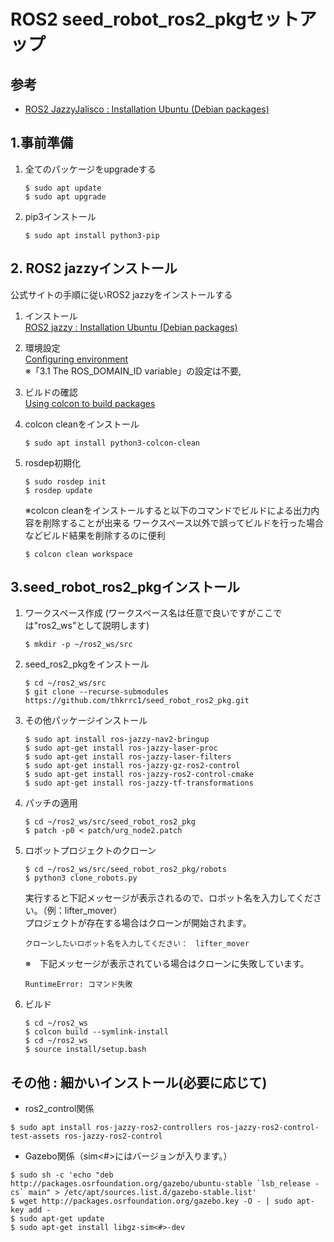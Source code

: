 # ROS2 seed_robot_ros2_pkgセットアップ

## 参考
- [ROS2 JazzyJalisco : Installation Ubuntu (Debian packages)](https://docs.ros.org/en/jazzy/Installation/Ubuntu-Install-Debs.html)

## 1.事前準備
1. 全てのパッケージをupgradeする
    ```
    $ sudo apt update
    $ sudo apt upgrade
    ```
2. pip3インストール
    ```terminal
    $ sudo apt install python3-pip
    ```

## 2. ROS2 jazzyインストール
公式サイトの手順に従いROS2 jazzyをインストールする
1. インストール  
[ROS2 jazzy : Installation Ubuntu (Debian packages)](https://docs.ros.org/en/jazzy/Installation/Ubuntu-Install-Debs.html)

1. 環境設定  
[Configuring environment](https://docs.ros.org/en/jazzy/Tutorials/Beginner-CLI-Tools/Configuring-ROS2-Environment.html)  
※「3.1 The ROS_DOMAIN_ID variable」の設定は不要, 

2. ビルドの確認  
[Using colcon to build packages](https://docs.ros.org/en/jazzy/Tutorials/Beginner-Client-Libraries/Colcon-Tutorial.html)  
3. colcon cleanをインストール
    ```terminal
    $ sudo apt install python3-colcon-clean 
    ```
4. rosdep初期化
    ```terminal
    $ sudo rosdep init
    $ rosdep update
    ```
    ※colcon cleanをインストールすると以下のコマンドでビルドによる出力内容を削除することが出来る 
    ワークスペース以外で誤ってビルドを行った場合などビルド結果を削除するのに便利
    ```
    $ colcon clean workspace
    ```

## 3.seed_robot_ros2_pkgインストール
1. ワークスペース作成 
    (ワークスペース名は任意で良いですがここでは"ros2_ws"として説明します)
    ```
    $ mkdir -p ~/ros2_ws/src
    ```
2. seed_ros2_pkgをインストール
    ```terminal
    $ cd ~/ros2_ws/src
    $ git clone --recurse-submodules https://github.com/thkrrc1/seed_robot_ros2_pkg.git
    ```
3. その他パッケージインストール
    ```
    $ sudo apt install ros-jazzy-nav2-bringup
    $ sudo apt-get install ros-jazzy-laser-proc
    $ sudo apt-get install ros-jazzy-laser-filters
    $ sudo apt-get install ros-jazzy-gz-ros2-control
    $ sudo apt-get install ros-jazzy-ros2-control-cmake
    $ sudo apt-get install ros-jazzy-tf-transformations
    ```
4. パッチの適用
    ```
    $ cd ~/ros2_ws/src/seed_robot_ros2_pkg
    $ patch -p0 < patch/urg_node2.patch
    ```
5. ロボットプロジェクトのクローン
    ```
    $ cd ~/ros2_ws/src/seed_robot_ros2_pkg/robots
    $ python3 clone_robots.py
    ```
    実行すると下記メッセージが表示されるので、ロボット名を入力してください。（例：lifter_mover）  
    プロジェクトが存在する場合はクローンが開始されます。
    ```
    クローンしたいロボット名を入力してください：　lifter_mover
    ```
    
    ※　下記メッセージが表示されている場合はクローンに失敗しています。
    ```
    RuntimeError: コマンド失敗
    ```
7. ビルド
    ```
    $ cd ~/ros2_ws
    $ colcon build --symlink-install
    $ cd ~/ros2_ws
    $ source install/setup.bash
    ```

## その他 : 細かいインストール(必要に応じて)
- ros2_control関係
```terminal
$ sudo apt install ros-jazzy-ros2-controllers ros-jazzy-ros2-control-test-assets ros-jazzy-ros2-control 
```

- Gazebo関係（sim<#>にはバージョンが入ります。）
```terminal
$ sudo sh -c 'echo "deb http://packages.osrfoundation.org/gazebo/ubuntu-stable `lsb_release -cs` main" > /etc/apt/sources.list.d/gazebo-stable.list'
$ wget http://packages.osrfoundation.org/gazebo.key -O - | sudo apt-key add -
$ sudo apt-get update
$ sudo apt-get install libgz-sim<#>-dev
```
    

